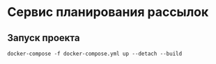 # Сервис планирования рассылок

## Запуск проекта
```shell
docker-compose -f docker-compose.yml up --detach --build
```
